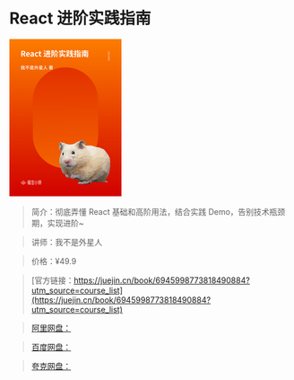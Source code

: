 # React 进阶实践指南

![img](../../assets/8e5a1a8657c74478becca7b4157a8e33~tplv-k3u1fbpfcp-no-mark_280_280_200_280.png)

> 简介：彻底弄懂 React 基础和高阶用法，结合实践 Demo，告别技术瓶颈期，实现进阶~

> 讲师：我不是外星人

> 价格：¥49.9

> [官方链接：https://juejin.cn/book/6945998773818490884?utm_source=course_list](https://juejin.cn/book/6945998773818490884?utm_source=course_list)

> [阿里网盘：]()

> [百度网盘：]()

> [夸克网盘：]()
